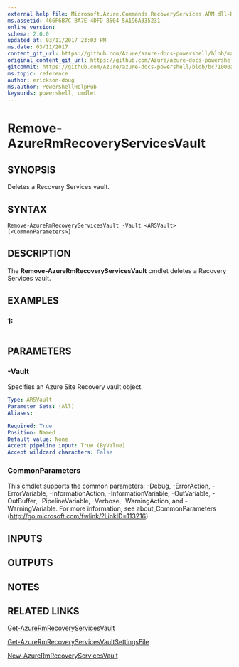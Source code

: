 ```yaml
---
external help file: Microsoft.Azure.Commands.RecoveryServices.ARM.dll-Help.xml
ms.assetid: 466F6B7C-BA7E-4DFD-8504-5A196A335231
online version:
schema: 2.0.0
updated_at: 03/11/2017 23:03 PM
ms.date: 03/11/2017
content_git_url: https://github.com/Azure/azure-docs-powershell/blob/master/azureps-cmdlets-docs/ResourceManager/AzureRM.RecoveryServices/v2.6.0/Remove-AzureRmRecoveryServicesVault.md
original_content_git_url: https://github.com/Azure/azure-docs-powershell/blob/master/azureps-cmdlets-docs/ResourceManager/AzureRM.RecoveryServices/v2.6.0/Remove-AzureRmRecoveryServicesVault.md
gitcommit: https://github.com/Azure/azure-docs-powershell/blob/bc71000aa3c7f754b95442dcc415a7324626a15c
ms.topic: reference
author: erickson-doug
ms.author: PowerShellHelpPub
keywords: powershell, cmdlet
---
```


# Remove-AzureRmRecoveryServicesVault

## SYNOPSIS
Deletes a Recovery Services vault.

## SYNTAX

```
Remove-AzureRmRecoveryServicesVault -Vault <ARSVault> [<CommonParameters>]
```

## DESCRIPTION
The **Remove-AzureRmRecoveryServicesVault** cmdlet deletes a Recovery Services vault.

## EXAMPLES

### 1:
```

```

## PARAMETERS

### -Vault
Specifies an Azure Site Recovery vault object.

```yaml
Type: ARSVault
Parameter Sets: (All)
Aliases: 

Required: True
Position: Named
Default value: None
Accept pipeline input: True (ByValue)
Accept wildcard characters: False
```

### CommonParameters
This cmdlet supports the common parameters: -Debug, -ErrorAction, -ErrorVariable, -InformationAction, -InformationVariable, -OutVariable, -OutBuffer, -PipelineVariable, -Verbose, -WarningAction, and -WarningVariable. For more information, see about_CommonParameters (http://go.microsoft.com/fwlink/?LinkID=113216).

## INPUTS

## OUTPUTS

## NOTES

## RELATED LINKS

[Get-AzureRmRecoveryServicesVault](./Get-AzureRmRecoveryServicesVault.md)

[Get-AzureRmRecoveryServicesVaultSettingsFile](./Get-AzureRmRecoveryServicesVaultSettingsFile.md)

[New-AzureRmRecoveryServicesVault](./New-AzureRmRecoveryServicesVault.md)


